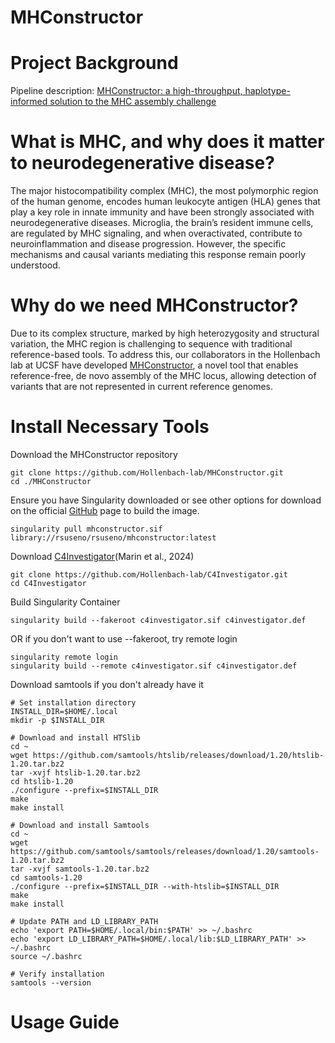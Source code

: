 # MHConstructor
# Project Background
Pipeline description: [MHConstructor: a high-throughput, haplotype-informed solution to the MHC assembly challenge](https://genomebiology.biomedcentral.com/articles/10.1186/s13059-024-03412-6)

# What is MHC, and why does it matter to neurodegenerative disease?
The major histocompatibility complex (MHC), the most polymorphic region of the human genome, encodes human leukocyte antigen (HLA) genes that play a key role in innate immunity and have been strongly associated with neurodegenerative diseases. Microglia, the brain’s resident immune cells, are regulated by MHC signaling, and when overactivated, contribute to neuroinflammation and disease progression. However, the specific mechanisms and causal variants mediating this response remain poorly understood. 

# Why do we need MHConstructor?
Due to its complex structure, marked by high heterozygosity and structural variation, the MHC region is challenging to sequence with traditional reference-based tools. To address this, our collaborators in the Hollenbach lab at UCSF have developed [MHConstructor](https://github.com/Hollenbach-lab/MHConstructor), a novel tool that enables reference-free, de novo assembly of the MHC locus, allowing detection of variants that are not represented in current reference genomes. 

# Install Necessary Tools
Download the MHConstructor repository
```
git clone https://github.com/Hollenbach-lab/MHConstructor.git
cd ./MHConstructor
```
Ensure you have Singularity downloaded or see other options for download on the official [GitHub](https://github.com/Hollenbach-lab/MHConstructor) page to build the image.
```
singularity pull mhconstructor.sif library://rsuseno/rsuseno/mhconstructor:latest
```

Download [C4Investigator](https://github.com/Hollenbach-lab/C4Investigator)(Marin et al., 2024)
```
git clone https://github.com/Hollenbach-lab/C4Investigator.git
cd C4Investigator
```
Build Singularity Container 
```
singularity build --fakeroot c4investigator.sif c4investigator.def
```
OR if you don't want to use --fakeroot, try remote login
```
singularity remote login
singularity build --remote c4investigator.sif c4investigator.def
```
Download samtools if you don't already have it
```
# Set installation directory
INSTALL_DIR=$HOME/.local
mkdir -p $INSTALL_DIR

# Download and install HTSlib
cd ~
wget https://github.com/samtools/htslib/releases/download/1.20/htslib-1.20.tar.bz2
tar -xvjf htslib-1.20.tar.bz2
cd htslib-1.20
./configure --prefix=$INSTALL_DIR
make
make install

# Download and install Samtools
cd ~
wget https://github.com/samtools/samtools/releases/download/1.20/samtools-1.20.tar.bz2
tar -xvjf samtools-1.20.tar.bz2
cd samtools-1.20
./configure --prefix=$INSTALL_DIR --with-htslib=$INSTALL_DIR
make
make install

# Update PATH and LD_LIBRARY_PATH
echo 'export PATH=$HOME/.local/bin:$PATH' >> ~/.bashrc
echo 'export LD_LIBRARY_PATH=$HOME/.local/lib:$LD_LIBRARY_PATH' >> ~/.bashrc
source ~/.bashrc

# Verify installation
samtools --version
```
# Usage Guide 
